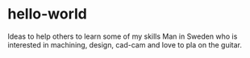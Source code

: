 # hello-world
Ideas to help others to learn some of my skills
Man in Sweden who is interested in machining, design, cad-cam and love to pla on the guitar.
